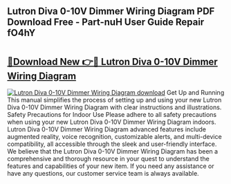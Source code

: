 ## Lutron Diva 0-10V Dimmer Wiring Diagram PDF Download Free - Part-nuH User Guide Repair fO4hY

# <h2><a href="http://dfjjia.blite.top/?on=Lutron+Diva+0-10V+Dimmer+Wiring+Diagram">🔗Download New 👉🔴 Lutron Diva 0-10V Dimmer Wiring Diagram</a></h2>

[![Lutron Diva 0-10V Dimmer Wiring Diagram download](https://i.imgur.com/lujVjoI.png)](http://dfjjia.blite.top/?on=Lutron+Diva+0-10V+Dimmer+Wiring+Diagram)
Get Up and Running This manual simplifies the process of setting up and using your new Lutron Diva 0-10V Dimmer Wiring Diagram with clear instructions and illustrations. Safety Precautions for Indoor Use Please adhere to all safety precautions when using your new Lutron Diva 0-10V Dimmer Wiring Diagram indoors. Lutron Diva 0-10V Dimmer Wiring Diagram advanced features include augmented reality, voice recognition, customizable alerts, and multi-device compatibility, all accessible through the sleek and user-friendly interface. We believe that the Lutron Diva 0-10V Dimmer Wiring Diagram has been a comprehensive and thorough resource in your quest to understand the features and capabilities of your new item. If you need any assistance or have any questions, our customer service team is always available.
